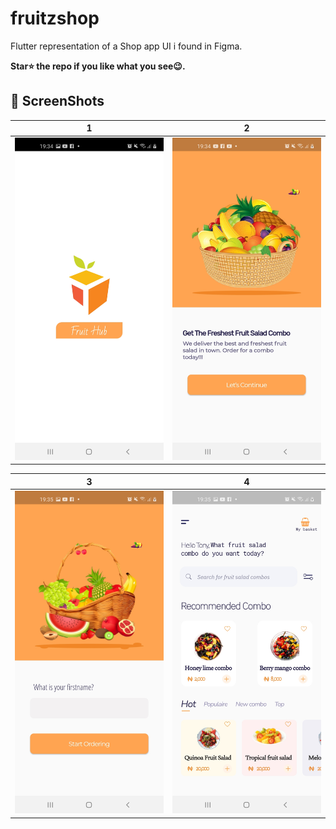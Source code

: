 # fruitzshop

Flutter representation of a Shop app UI i found in Figma.

**Star⭐ the repo if you like what you see😉.**

## 📸 ScreenShots

| 1 | 2 |
|-------|-------|
|<img src="githubFruit/splashScreen.jpg" width="400">|<img src="githubFruit/description.jpg" width="400">|

| 3 | 4|
|------|------|
|<img src="githubFruit/first_name.jpg" width="400">|<img src="githubFruit/accueilPage.jpg" width="400">|
